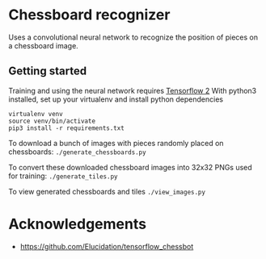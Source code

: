 # Chessboard recognizer

Uses a convolutional neural network to recognize the position of pieces
on a chessboard image.

## Getting started

Training and using the neural network requires [Tensorflow 2](https://www.tensorflow.org/)
With python3 installed, set up your virtualenv and install python dependencies
```
virtualenv venv
source venv/bin/activate
pip3 install -r requirements.txt
```

To download a bunch of images with pieces randomly placed on chessboards:
`./generate_chessboards.py`

To convert these downloaded chessboard images into 32x32 PNGs used for training:
`./generate_tiles.py`

To view generated chessboards and tiles
`./view_images.py`

# Acknowledgements

* https://github.com/Elucidation/tensorflow_chessbot
